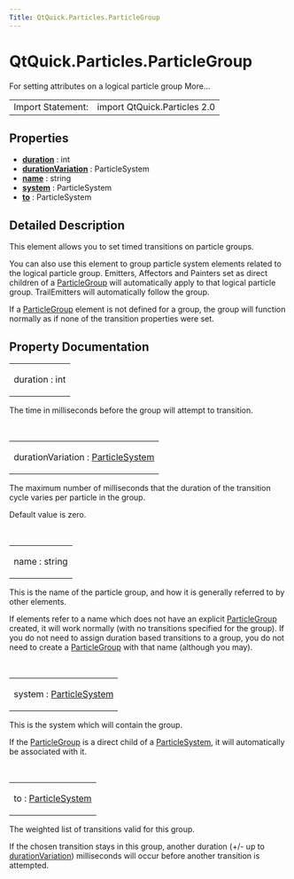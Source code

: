```yaml
---
Title: QtQuick.Particles.ParticleGroup
---
```


# QtQuick.Particles.ParticleGroup

<span class="subtitle"></span>
<!-- $$$ParticleGroup-brief -->
<p>For setting attributes on a logical particle group More...</p>
<!-- @@@ParticleGroup -->
<table class="alignedsummary">
<tr><td class="memItemLeft rightAlign topAlign"> Import Statement:</td><td class="memItemRight bottomAlign"> import QtQuick.Particles 2.0</td></tr></table><ul>
</ul>
<h2 id="properties">Properties</h2>
<ul>
<li class="fn"><b><b><a href="#duration-prop">duration</a></b></b> : int</li>
<li class="fn"><b><b><a href="#durationVariation-prop">durationVariation</a></b></b> : ParticleSystem</li>
<li class="fn"><b><b><a href="#name-prop">name</a></b></b> : string</li>
<li class="fn"><b><b><a href="#system-prop">system</a></b></b> : ParticleSystem</li>
<li class="fn"><b><b><a href="#to-prop">to</a></b></b> : ParticleSystem</li>
</ul>
<!-- $$$ParticleGroup-description -->
<h2 id="details">Detailed Description</h2>
</p>
<p>This element allows you to set timed transitions on particle groups.</p>
<p>You can also use this element to group particle system elements related to the logical particle group. Emitters, Affectors and Painters set as direct children of a <a href="index.html">ParticleGroup</a> will automatically apply to that logical particle group. TrailEmitters will automatically follow the group.</p>
<p>If a <a href="index.html">ParticleGroup</a> element is not defined for a group, the group will function normally as if none of the transition properties were set.</p>
<!-- @@@ParticleGroup -->
<h2>Property Documentation</h2>
<!-- $$$duration -->
<table class="qmlname"><tr valign="top" id="duration-prop"><td class="tblQmlPropNode"><p><span class="name">duration</span> : <span class="type">int</span></p></td></tr></table><p>The time in milliseconds before the group will attempt to transition.</p>
<!-- @@@duration -->
<br/>
<!-- $$$durationVariation -->
<table class="qmlname"><tr valign="top" id="durationVariation-prop"><td class="tblQmlPropNode"><p><span class="name">durationVariation</span> : <span class="type"><a href="QtQuick.Particles.ParticleSystem.md">ParticleSystem</a></span></p></td></tr></table><p>The maximum number of milliseconds that the duration of the transition cycle varies per particle in the group.</p>
<p>Default value is zero.</p>
<!-- @@@durationVariation -->
<br/>
<!-- $$$name -->
<table class="qmlname"><tr valign="top" id="name-prop"><td class="tblQmlPropNode"><p><span class="name">name</span> : <span class="type">string</span></p></td></tr></table><p>This is the name of the particle group, and how it is generally referred to by other elements.</p>
<p>If elements refer to a name which does not have an explicit <a href="index.html">ParticleGroup</a> created, it will work normally (with no transitions specified for the group). If you do not need to assign duration based transitions to a group, you do not need to create a <a href="index.html">ParticleGroup</a> with that name (although you may).</p>
<!-- @@@name -->
<br/>
<!-- $$$system -->
<table class="qmlname"><tr valign="top" id="system-prop"><td class="tblQmlPropNode"><p><span class="name">system</span> : <span class="type"><a href="QtQuick.Particles.ParticleSystem.md">ParticleSystem</a></span></p></td></tr></table><p>This is the system which will contain the group.</p>
<p>If the <a href="index.html">ParticleGroup</a> is a direct child of a <a href="QtQuick.Particles.ParticleSystem.md">ParticleSystem</a>, it will automatically be associated with it.</p>
<!-- @@@system -->
<br/>
<!-- $$$to -->
<table class="qmlname"><tr valign="top" id="to-prop"><td class="tblQmlPropNode"><p><span class="name">to</span> : <span class="type"><a href="QtQuick.Particles.ParticleSystem.md">ParticleSystem</a></span></p></td></tr></table><p>The weighted list of transitions valid for this group.</p>
<p>If the chosen transition stays in this group, another duration (+/- up to <a href="#durationVariation-prop">durationVariation</a>) milliseconds will occur before another transition is attempted.</p>
<!-- @@@to -->
<br/>

